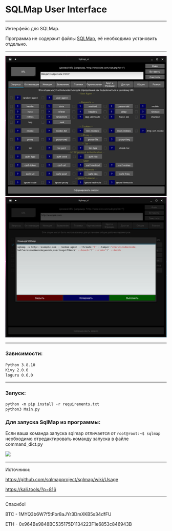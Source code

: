 # SQLMap User Interface
___
Интерфейс для SQLMap.


Программа не содержит файлы [SQLMap](https://github.com/sqlmapproject/sqlmap), её необходимо установить отдельно.

___
![](pic/screen1.png "Стартовый экран")
![](pic/screen2.png "Вывод")

___
### Зависимости:
```commandline
Python 3.8.10 
Kivy 2.0.0
loguru 0.6.0
```
___
### Запуск:
```
python -m pip install -r requirements.txt
python3 Main.py
```

### Для запуска SqlMap из программы: 
Если ваша команда запуска sqlmap отличается от 
```root@root:~$ sqlmap```
необходимо отредактировать команду запуска в файле command_dict.py

![](pic/screen3.png)

___
Источники:

https://github.com/sqlmapproject/sqlmap/wiki/Usage

https://kali.tools/?p=816
___
Спасибо!

 BTC - 
1MYQ3b6W7f5tFbr8aJYr3DmXKB5s34dfFU

 ETH - 
0x964Be9848BC535175D1134223F1e6853c846943B


